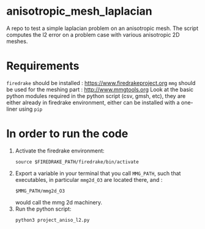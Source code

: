 # anisotropic_mesh_laplacian
A repo to test a simple laplacian problem on an anisotropic mesh. The script computes the l2 error on a problem case with various anisotropic 2D meshes.

# Requirements 
`firedrake` should be installed : https://www.firedrakeproject.org 
`mmg` should be used for the meshing part : http://www.mmgtools.org
Look at the basic python modules required in the python script (csv, gmsh, etc), they are either already in firedrake environment, either can be installed with a one-liner using `pip`

# In order to run the code 
1. Activate the firedrake environment:
   ```
   source $FIREDRAKE_PATH/firedrake/bin/activate
   ```
2. Export a variable in your terminal that you call `MMG_PATH`, such that executables, in particular `mmg2d_O3` are located there, and :
   ```
   $MMG_PATH/mmg2d_O3
   ```
   would call the mmg 2d machinery.
3. Run the python script:
   ```
   python3 project_aniso_l2.py
   ```
